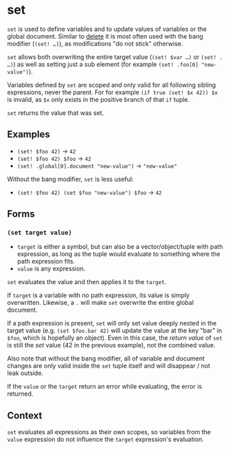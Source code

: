 # set

`set` is used to define variables and to update values of variables or the global
document. Similar to [delete](core-delete.md) it is most often used with the
bang modifier (`(set! …)`), as modifications "do not stick" otherwise.

`set` allows both overwriting the entire target value (`(set! $var …)` or
`(set! . …)`) as well as setting just a sub element (for example
`(set! .foo[0] "new-value")`).

Variables defined by `set` are scoped and only valid for all following sibling
expressions, never the parent. For for example `(if true (set! $x 42)) $x` is
invalid, as `$x` only exists in the positive branch of that `if` tuple.

`set` returns the value that was set.

## Examples

* `(set! $foo 42)` -> `42`
* `(set! $foo 42) $foo` -> `42`
* `(set! .global[0].document "new-value")` -> `"new-value"`

Without the bang modifier, `set` is less useful:

* `(set! $foo 42) (set $foo "new-value") $foo` -> `42`

## Forms

### `(set target value)`

* `target` is either a symbol, but can also be a vector/object/tuple with
  path expression, as long as the tuple would evaluate to something where the
  path expression fits.
* `value` is any expression.

`set` evaluates the value and then applies it to the `target`.

If `target` is a variable with no path expression, its value is simply overwritten.
Likewise, a `.` will make `set` overwrite the entire global document.

If a path expression is present, `set` will only set value deeply nested in the
target value (e.g. `(set $foo.bar 42)` will update the value at the key "bar"
in `$foo`, which is hopefully an object). Even in this case, the _return value_
of `set` is still the _set_ value (42 in the previous example), not the combined
value.

Also note that without the bang modifier, all of variable and document changes
are only valid inside the `set` tuple itself and will disappear / not leak
outside.

If the `value` or the `target` return an error while evaluating, the error is
returned.

## Context

`set` evaluates all expressions as their own scopes, so variables from the
`value` expression do not influence the `target` expression's evaluation.
